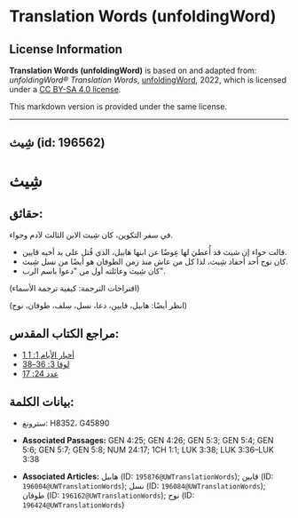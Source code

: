 # Translation Words (unfoldingWord)

## License Information

**Translation Words (unfoldingWord)** is based on and adapted from: _unfoldingWord® Translation Words_, [unfoldingWord](https://unfoldingword.org/utw), 2022, which is licensed under a [CC BY-SA 4.0 license](https://creativecommons.org/licenses/by-sa/4.0/legalcode.en).

This markdown version is provided under the same license.



--------------------------------

## شِيث (id: 196562)

شِيث
====

حقائق:
------

في سفر التكوين، كان شِيث الابن الثالث لآدم وحواء.

* قالت حواء إن شيث قد أُعطيَ لها عِوضًا عن ابنها هابيل، الذي قُتل على يد أخيه قايين.
* كان نوح أحد أحفاد شِيث، لذا كل من عاش منذ زمن الطوفان هو أيضًا من نسل شِيث.
* كان شِيث وعائلته أول من "دعوا باسم الرب".

(اقتراحات الترجمة: كيفية ترجمة الأسماء)

(انظر أيضًا: هابيل، قايين، دعا، نسل، سلف، طوفان، نوح)

مراجع الكتاب المقدس:
--------------------

* [1 أخبار الأيام 1: 1](https://ref.ly/1Chr1:1)
* [لوقا 3: 36–38](https://ref.ly/Luke3:36-Luke3:38)
* [عدد 24: 17](https://ref.ly/Num24:17)

بيانات الكلمة:
--------------

* سترونغ: H8352، G45890

* **Associated Passages:** GEN 4:25; GEN 4:26; GEN 5:3; GEN 5:4; GEN 5:6; GEN 5:7; GEN 5:8; NUM 24:17; 1CH 1:1; LUK 3:38; LUK 3:36–LUK 3:38
* **Associated Articles:** هابيل (ID: `195876@UWTranslationWords`); قايين (ID: `196004@UWTranslationWords`); نسل (ID: `196084@UWTranslationWords`); طوفان (ID: `196162@UWTranslationWords`); نوح (ID: `196424@UWTranslationWords`)

